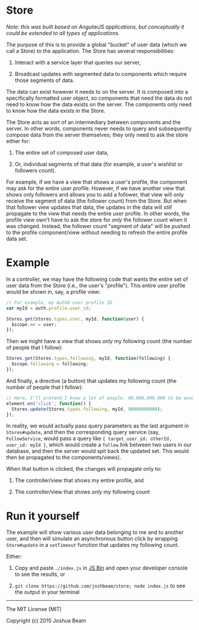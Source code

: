 # Store

*Note: this was built based on AngularJS applications, but conceptually it could be extended to all types of applications.*

The purpose of this is to provide a global "bucket" of user data
(which we call a Store) to the application. The Store
has several responsibilities:

1. Interact with a service layer that queries our server,

2. Broadcast updates with segmented data to components which
require those segments of data.

The data can exist however it needs to on the server. It is
composed into a specifically formatted user object, so components
that need the data do not need to know how the data exists on the
server. The components only need to know how the data exists in the
Store.

The Store acts as sort of an intermediary between components and
the server. In other words, components never needs to query and 
subsequently compose data from the server themselves; they only
need to ask the store either for:

1. The entire set of composed user data,

2. Or, individual segments of that data (for example,
a user's wishlist or followers count).

For example, if we have a view that shows a user's profile,
the component may ask for the entire user profile.
However, if we have another view that shows only followers and
allows you to add a follower, that view will only receive
the segment of data (the follower count) from the Store. But when
that follower view updates that data, the updates in the data
will *still* propagate to the view that needs the entire user
profile. In other words, the profile view own't have to ask
the store for *only* the follower count when it was changed.
Instead, the follower count "segment of data" will be pushed
to the profile component/view without needing to refresh the
entire profile data set.

# Example

In a controller, we may have the following code that wants the entire set of user data from the Store (i.e., the user's "profile"). This entire user profile would be shown in, say, a profile view:

```javascript
// For example, my Auth0 user profile ID
var myId = auth.profile.user_id;

Stores.get(Stores.types.user, myId, function(user) {
  $scope.me = user;
});
```

Then we might have a view that shows *only* my following count (the number of people that I follow):

```javascript
Stores.get(Stores.types.following, myId, function(following) {
  $scope.following = following;
});
```

And finally, a directive (a button) that updates my following count (the number of people that I follow):

```javascript
// Here, I'll pretend I know a lot of people. 90,000,000,000 to be exact.
element.on('click', function() {
  Stores.update(Stores.types.following, myId, 90000000000);
});
```

In reality, we would actually pass query parameters as the last argument in `Stores#update`, and then the corresponding query service (say, `FollowService`, would pass a query like `{ target_user_id: otherId, user_id: myId }`, which would create a `follow` link between two users in our database, and then the server would spit back the updated set. This would then be propagated to the components/views).

When that button is clicked, the changes will propagate only to:

1. The controller/view that shows my entire profile, and

2. The controller/view that shows *only* my following count

# Run it yourself

The example will show various user data belonging to me and to another user, and then will simulate an asynchronous button click by wrapping `Store#update` in a `setTimeout` function that updates my following count.

Either:

1. Copy and paste `./index.js` in <a href="http://www.jsbin.com">JS Bin</a> and open your developer console to see the results, or

2. `git clone https://github.com/joshbeam/store; node index.js` to see the output in your terminal

<hr>

The MIT License (MIT)

Copyright (c) 2015 Joshua Beam
